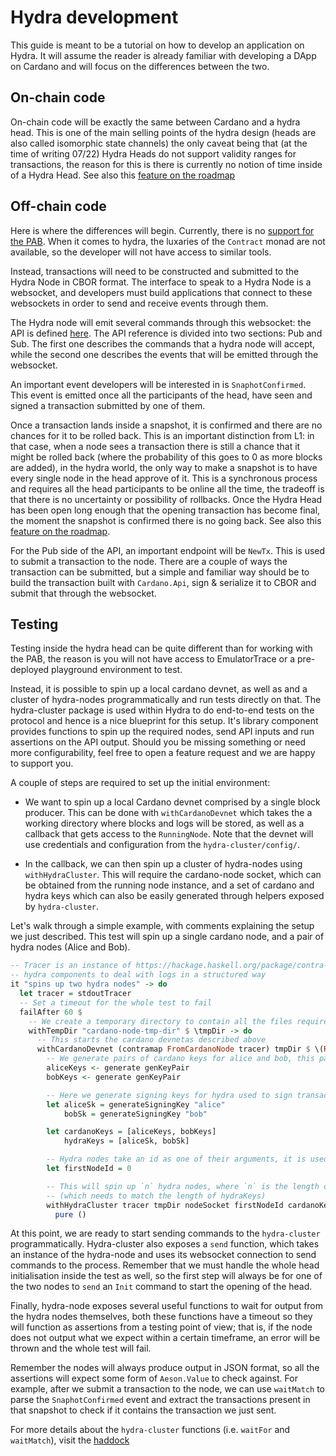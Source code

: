 # Hydra development

This guide is meant to be a tutorial on how to develop an application on Hydra. It will assume the reader is already familiar with developing a DApp on Cardano and will focus on the differences between the two.

## On-chain code

On-chain code will be exactly the same between Cardano and a hydra head. This is one of the main selling points of the hydra design (heads are also called isomorphic state channels) the only caveat being that (at the time of writing 07/22) Hydra Heads do not support validity ranges for transactions, the reason for this is there is currently no notion of time inside of a Hydra Head. See also this [feature on the roadmap](https://github.com/input-output-hk/hydra/issues/196)

## Off-chain code

Here is where the differences will begin. Currently, there is no [support for the PAB](https://github.com/input-output-hk/hydra/issues/214). When it comes to hydra, the luxaries of the `Contract` monad are not available, so the developer will not have access to similar tools.

Instead, transactions will need to be constructed and submitted to the Hydra Node in CBOR format. The interface to speak to a Hydra Node is a websocket, and developers must build applications that connect to these websockets in order to send and receive events through them.

The Hydra node will emit several commands through this websocket: the API is defined [here](/api-reference).
The API reference is divided into two sections: Pub and Sub.
The first one describes the commands that a hydra node will accept, while the second one describes the events that will be emitted through the websocket.

An important event developers will be interested in is `SnaphotConfirmed`. This event is emitted once all the participants of the head, have seen and signed a transaction submitted by one of them.

Once a transaction lands inside a snapshot, it is confirmed and there are no chances for it to be rolled back. This is an important distinction from L1: in that case, when a node sees a transaction there is still a chance that it might be rolled back (where the probability of this goes to 0 as more blocks are added), in the hydra world, the only way to make a snapshot is to have every single node in the head approve of it.
This is a synchronous process and requires all the head participants to be online all the time, the tradeoff is that there is no uncertainty or possibility of rollbacks. Once the Hydra Head has been open long enough that the opening transaction has become final, the moment the snapshot is confirmed there is no going back. See also this [feature on the roadmap](https://github.com/input-output-hk/hydra/issues/185).

For the Pub side of the API, an important endpoint will be `NewTx`. This is used to submit a transaction to the node. There are a couple of ways the transaction can be submitted, but a simple and familiar way should be to build the transaction built with `Cardano.Api`, sign & serialize it to CBOR and submit that through the websocket.

## Testing

Testing inside the hydra head can be quite different than for working with the PAB, the reason is you will not have access to EmulatorTrace or a pre-deployed playground environment to test.

Instead, it is possible to spin up a local cardano devnet, as well as and a cluster of hydra-nodes programmatically and run tests directly on that.
The hydra-cluster package is used within Hydra to do end-to-end tests on the protocol and hence is a nice blueprint for this setup. It's library component provides functions to spin up the required nodes, send API inputs and run assertions on the API output. Should you be missing something or need more configurability, feel free to open a feature request and we are happy to support you.

A couple of steps are required to set up the initial environment:

- We want to spin up a local Cardano devnet comprised by a single block producer. This can be done with `withCardanoDevnet` which takes the a working directory where blocks and logs will be stored, as well as a callback that gets access to the `RunningNode`. Note that the devnet will use credentials and configuration from the `hydra-cluster/config/`.

- In the callback, we can then spin up a cluster of hydra-nodes using `withHydraCluster`. This will require the cardano-node socket, which can be obtained from the running node instance, and a set of cardano and hydra keys which can also be easily generated through helpers exposed by `hydra-cluster`.

Let's walk through a simple example, with comments explaining the setup we just described.
This test will spin up a single cardano node, and a pair of hydra nodes (Alice and Bob).

```haskell
-- Tracer is an instance of https://hackage.haskell.org/package/contra-tracer and is used by several
-- hydra components to deal with logs in a structured way
it "spins up two hydra nodes" -> do
  let tracer = stdoutTracer
  -- Set a timeout for the whole test to fail
  failAfter 60 $
    -- We create a temporary directory to contain all the files required to spin up a node
    withTempDir "cardano-node-tmp-dir" $ \tmpDir -> do
      -- This starts the cardano devnetas described above
      withCardanoDevnet (contramap FromCardanoNode tracer) tmpDir $ \(RunningNode{nodeSocket}) -> do
        -- We generate pairs of cardano keys for alice and bob, this pair is a tuple of verification and signing key
        aliceKeys <- generate genKeyPair
        bobKeys <- generate genKeyPair

        -- Here we generate signing keys for hydra used to sign transactions on layer 2 only
        let aliceSk = generateSigningKey "alice"
            bobSk = generateSigningKey "bob"

        let cardanoKeys = [aliceKeys, bobKeys]
            hydraKeys = [aliceSk, bobSk]

        -- Hydra nodes take an id as one of their arguments, it is used to identify them with the head protocol
        let firstNodeId = 0

        -- This will spin up `n` hydra nodes, where `n` is the length of the cardanoKeys list
        -- (which needs to match the length of hydraKeys)
        withHydraCluster tracer tmpDir nodeSocket firstNodeId cardanoKeys hydraKeys $ \nodes -> do
          pure ()
```

At this point, we are ready to start sending commands to the `hydra-cluster` programmatically.
Hydra-cluster also exposes a `send` function, which takes an instance of the hydra-node and uses its websocket connection to send commands to the process.
Remember that we must handle the whole head initialisation inside the test as well, so the first step will always be for one of the two nodes to `send` an `Init` command to start the opening of the head.

Finally, hydra-node exposes several useful functions to wait for output from the hydra nodes themselves, both these functions have a timeout so they will function as assertions from a testing point of view; that is, if the node does not output what we expect within a certain timeframe, an error will be thrown and the whole test will fail.

Remember the nodes will always produce output in JSON format, so all the assertions will expect some form of `Aeson.Value` to check against. For example, after we submit a transaction to the node, we can use `waitMatch` to parse the `SnaphotConfirmed` event and extract the transactions present in that snapshot to check if it contains the transaction we just sent.

For more details about the `hydra-cluster` functions (i.e. `waitFor` and `waitMatch`), visit the [haddock](https://hydra.family/head-protocol/haddock/hydra-cluster/HydraNode.html)

